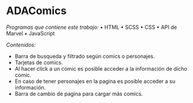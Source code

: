 # ADAComics

_Programas que contiene este trabajo:_
• HTML
• SCSS
• CSS
• API de Marvel
• JavaScript

_Contenidos:_
- Barra de busqueda y filtrado según comics o personajes.
- Tarjetas de comics.
- Al hacer click a un comic es posible acceder a la información de dicho comic.
- En caso de tener personajes en la pagina es posible acceder a su información.
- Barra de cambio de pagina para cargar más comics.
